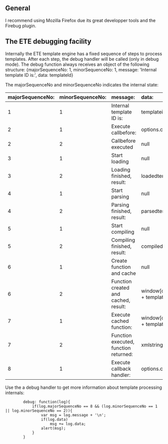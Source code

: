 ## General ##

I recommend using Mozilla Firefox due its great developper tools and the Firebug plugin.

## The ETE debugging facility ##

Internally the ETE template engine has a fixed sequence of steps to process templates. After each step, the debug handler will be called (only in debug mode). The debug function always receives an object of the following structure: {majorSequenceNo: 1, minorSequenceNo: 1, message: 'Internal template ID is:', data: templateId}

The majorSequenceNo and minorSequenceNo indicates the internal state:

|majorSequenceNo:|minorSequenceNo:|message:|data:|
|:---------------|:---------------|:-------|:----|
|1               |1               |Internal template ID is:|templateid|
|2               |1               |Execute callbefore:|options.callbefore|
|2               |2               |Callbefore executed|null |
|3               |1               |Start loading|null |
|3               |2               |Loading finished, result:|loadedtempl|
|4               |1               |Start parsing|null |
|4               |2               |Parsing finished, result:|parsedtempl|
|5               |1               |Start compiling|null |
|5               |2               |Compiling finished, result:|compiledtempl|
|6               |1               |Create function and cache|null |
|6               |2               |Function created and cached, result:|window[options.namespace + templateid]|
|7               |1               |Execute cached function:|window[options.namespace + templateid]|
|7               |2               |Function executed, function returned:|xmlstring|
|8               |1               |Execute callback handler:|options.callback|

Use the a debug handler to get more information about template processing internals:
```
        debug: function(log){
            if(log.majorSequenceNo == 8 && (log.minorSequenceNo == 1 || log.minorSequenceNo == 2)){
                var msg = log.message + '\n';
                if(log.data)
                    msg += log.data;
                alert(msg);
            }
        }
```